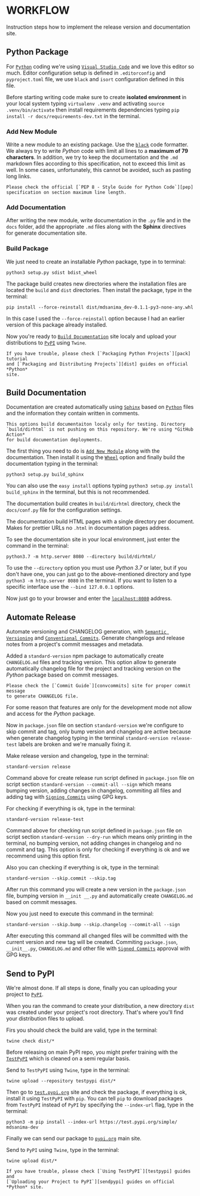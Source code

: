 # WORKFLOW

Instruction steps how to implement the release version and documentation site.

## Python Package

For [`Python`][python] coding we're using [`Visual Studio Code`][vscode] and we
love this editor so much. Editor configuration setup is defined in
`.editorconfig` and `pyproject.toml` file, we use `black` and `isort`
configuration defined in this file.

Before starting writing code make sure to create **isolated environment** in
your local system typing `virtualenv .venv` and activating
`source .venv/bin/activate` then install requirements dependencies typing
`pip install -r docs/requirements-dev.txt` in the terminal.

### Add New Module

Write a new module to an existing package. Use the [`black`][black] code
formatter. We always try to write *Python* code with limit all lines to a
**maximum of 79 characters**. In addition, we try to keep the documentation and
the `.md` markdown files according to this specification, not to exceed this
limit as well. In some cases, unfortunately, this cannot be avoided, such as
pasting long links.

```{important}
Please check the official [`PEP 8 - Style Guide for Python Code`][pep]
specification on section maximum line length.
```

### Add Documentation

After writing the new module, write documentation in the `.py` file and in the
`docs` folder, add the appropriate `.md` files along with the **Sphinx**
directives for generate documentation site.

### Build Package

We just need to create an installable *Python* package, type in to terminal:

```shell
python3 setup.py sdist bdist_wheel
```

The package build creates new directories where the installation files are
located the `build` and `dist` directories. Then install the package, type in
the terminal:

```shell
pip install --force-reinstall dist/mdsanima_dev-0.1.1-py3-none-any.whl
```

In this case I used the `--force-reinstall` option because I had an earlier
version of this package already installed.

Now you're ready to [`Build Documentation`](#build-documentation) site localy
and upload your distributions to [`PyPI`](#send-to-pypi) using `Twine`.

```{tip}
If you have trouble, please check [`Packaging Python Projects`][pack] tutorial
and [`Packaging and Distributing Projects`][dist] guides on official *Python*
site.
```

## Build Documentation

Documentation are created automatically using [`Sphinx`][sphinx] based on
[`Python`][python] files and the information they contain written in comments.

```{warning}
This options build documentaiton localy only for testing. Directory
`build/dirhtml` is not pushing on this repository. We're using *GitHub Action*
for build documentation deployments.
```

The first thing you need to do is [`Add New Module`](#add-new-module) along
with the documentation. Then install it using the [`Wheel`](#build-package)
option and finally build the documentation typing in the terminal:

```shell
python3 setup.py build_sphinx
```

You can also use the `easy install` options typing
`python3 setup.py install build_sphinx` in the terminal, but this is not
recommended.

The documentation build creates in `build/dirhtml` directory, check the
`docs/conf.py` file for the configuration settings.

The documentation build HTML pages with a single directory per document. Makes
for prettier URLs no `.html` in documentation pages address.

To see the documentation site in your local environment, just enter the command
in the terminal:

```shell
python3.7 -m http.server 8080 --directory build/dirhtml/
```

To use the `--directory` option you must use *Python 3.7* or later, but if you
don't have one, you can just go to the above-mentioned directory and type
`python3 -m http.server 8080` in the terminal. If you want to listen to a
specific interface use the `--bind 127.0.0.1` options.

Now just go to your browser and enter the
[`localhost:8080`](http://localhost:8080/) address.

## Automate Release

Automate versioning and CHANGELOG generation, with
[`Semantic Versioning`][semver] and [`Conventional Commits`][convcommits].
Generate changelogs and release notes from a project's commit messages and
metadata.

Added a `standard-version` npm package to automatically create `CHANGELOG.md`
files and tracking version. This option allow to generate automatically
changelog file for the project and tracking version on the *Python* package
based on commit messages.

```{important}
Please check the [`Commit Guide`][convcommits] site for proper commit message
to generate CHANGELOG file.
```

For some reason that features are only for the development mode not allow
and access for the *Python* package.

Now in `package.json` file on section `standard-version` we're configure to
skip commit and tag, only bump version and changelog are active because when
generate changelog typing in the terminal `standard-version release-test`
labels are broken and we're manually fixing it.

Make release version and changelog, type in the terminal:

```shell
standard-version release
```

Command above for create release run script defined in `package.json` file on
script section `standard-version --commit-all --sign` which means bumping
version, adding changes in changelog, commiting all files and adding tag with
[`Signing Commits`][gpg] using GPG keys.

For checking if everything is ok, type in the terminal:

```shell
standard-version release-test
```

Command above for checking run script defined in `package.json` file on script
section `standard-version --dry-run` which means only printing in the terminal,
no bumping version, not adding changes in changelog and no commit and tag.
This option is only for checking if everything is ok and we recommend using
this option first.

Also you can checking if everything is ok, type in the terminal:

```shell
standard-version --skip.commit --skip.tag
```

After run this command you will create a new version in the `package.json`
file, bumping version in `__init __.py` and automatically create `CHANGELOG.md`
based on commit messages.

Now you just need to execute this command in the terminal:

```shell
standard-version --skip.bump --skip.changelog --commit-all --sign
```

After executing this command all changed files will be committed with the
current version and new tag will be created. Commiting `package.json`,
`__init__.py`, `CHANGELOG.md` and other file with [`Signed Commits`][gpg]
approval with GPG keys.

## Send to PyPI

We're almost done. If all steps is done, finally you can uploading your project
to [`PyPI`](https://pypi.org/project/mdsanima-dev).

When you ran the command to create your distribution, a new directory `dist`
was created under your project's root directory. That's where you'll find your
distribution files to upload.

Firs you should check the build are valid, type in the terminal:

```shell
twine check dist/*
```

Before releasing on main PyPI repo, you might prefer training with the
[`TestPyPI`](https://test.pypi.org) which is cleaned on a semi regular
basis.

Send to `TestPyPI` using `Twine`, type in the terminal:

```shell
twine upload --repository testpypi dist/*
```

Then go to [`test.pypi.org`](https://test.pypi.org/project/mdsanima-dev)
site and check the package, if everything is ok, install it using `TestPyPI`
with `pip`. You can tell `pip` to download packages from `TestPyPI` instead of
`PyPI` by specifying the `--index-url` flag, type in the terminal:

```shell
python3 -m pip install --index-url https://test.pypi.org/simple/ mdsanima-dev
```

Finally we can send our package to [`pypi.org`](https://pypi.org/) main site.

Send to `PyPI` using `Twine`, type in the terminal:

```shell
twine upload dist/*
```

```{tip}
If you have trouble, please check [`Using TestPyPI`][testpypi] guides and
[`Uploading your Project to PyPI`][sendpypi] guides on official *Python* site.
```

[python]: https://www.python.org/
[vscode]: https://code.visualstudio.com/
[black]: https://github.com/psf/black
[pep]: https://peps.python.org/pep-0008/#maximum-line-length
[pack]: https://packaging.python.org/en/latest/tutorials/packaging-projects/
[dist]: https://packaging.python.org/en/latest/guides/distributing-packages-using-setuptools/
[sphinx]: https://www.sphinx-doc.org/
[semver]: https://semver.org/
[convcommits]: https://conventionalcommits.org
[gpg]: https://docs.github.com/en/github-ae@latest/authentication/managing-commit-signature-verification/signing-commits
[testpypi]: https://packaging.python.org/en/latest/guides/using-testpypi/
[sendpypi]: https://packaging.python.org/en/latest/guides/distributing-packages-using-setuptools/#uploading-your-project-to-pypi
